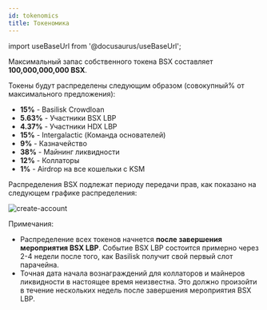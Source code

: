 ```yaml
---
id: tokenomics
title: Токеномика
---
```


import useBaseUrl from '@docusaurus/useBaseUrl';

Максимальный запас собственного токена BSX составляет **100,000,000,000 BSX**.

Токены будут распределены следующим образом (совокупный% от максимального предложения):

* **15%** - Basilisk Crowdloan
* **5.63%** - Участники BSX LBP
* **4.37%** - Участники HDX LBP
* **15%** - Intergalactic (Команда основателей)
* **9%** - Казначейство
* **38%** - Майнинг ликвидности
* **12%** - Коллаторы
* **1%** - Airdrop на все кошельки с KSM

Распределения BSX подлежат периоду передачи прав, как показано на следующем графике распределения:

<div style={{textAlign: 'center', marginBottom: '2rem'}}>
  <img alt="create-account" src={useBaseUrl('/img/tokenomics/bsx_distribution.jpg')}  />
</div>

Примечания:
* Распределение всех токенов начнется **после завершения мероприятия BSX LBP**. Событие BSX LBP состоится примерно через 2-4 недели после того, как Basilisk получит свой первый слот парачейна.
* Точная дата начала вознаграждений для коллаторов и майнеров ликвидности в настоящее время неизвестна. Это должно произойти в течение нескольких недель после завершения мероприятия BSX LBP.
